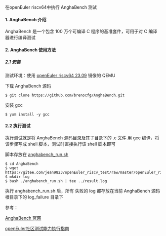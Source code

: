 在openEuler riscv64中执行 AnghaBench 测试

#### 1.  AnghaBench 介绍

AnghaBench 是一个包含 100 万个可编译 C 程序的基准套件，可用于对 C 编译器进行编译测试

#### 2. AnghaBench 使用方法

##### 2.1 安装

测试环境：使用 [openEuler riscv64 23.09](https://repo.tarsier-infra.com/openEuler-RISC-V/preview/openEuler-23.09-V1-riscv64/QEMU/) 镜像的 QEMU

下载 AnghaBench 源码

````
$ git clone https://github.com/brenocfg/AnghaBench.git
````

安装 gcc

````
$ yum install -y gcc
````
#### 2.2 执行测试
执行测试就是将 AnghaBench 源码目录及其子目录下的 .c 文件 用 gcc 编译，将该步骤写成 shell 脚本，测试时直接执行该 shell 脚本即可

脚本存放在 [anghabench_run.sh](../../anghabench/anghabench_run.sh)

````
$ cd AnghaBench
$ wget https://gitee.com/jean9823/openEuler_riscv_test/raw/master/openEuler_riscv_compiler_test/AnghaBench/anghabench_run.sh
$ mkdir log
$ bash ./anghabench_run.sh | tee ../result.log
````

执行 anghabench_run.sh 后，所有 失败的 log 都存放在当前 AnghaBench 源码根目录下的 log_failure 目录下



参考：

[AnghaBench 官网](http://cuda.dcc.ufmg.br/angha/home)

[openEuler社区测试能力执行指南](https://gitee.com/openeuler/QA/blob/master/openEuler%E7%A4%BE%E5%8C%BA%E6%B5%8B%E8%AF%95%E8%83%BD%E5%8A%9B%E6%89%A7%E8%A1%8C%E6%8C%87%E5%8D%97/openEuler%E7%A4%BE%E5%8C%BA%E6%B5%8B%E8%AF%95%E8%83%BD%E5%8A%9B%E6%89%A7%E8%A1%8C%E6%8C%87%E5%8D%97.md#103anghabench)

